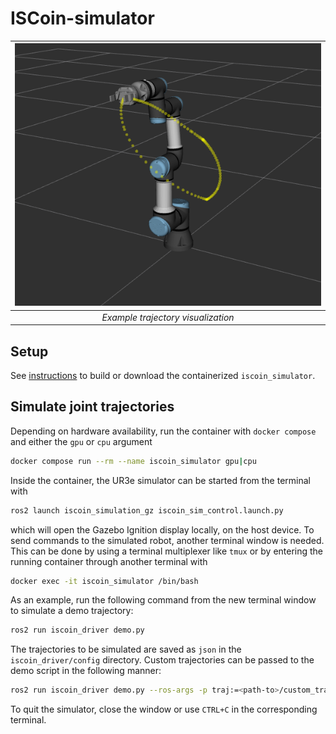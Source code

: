# ISCoin-simulator

|![Screenshot](./img/iscoin_sim_viz.png "Example trajectory visualization")|
|:--:|
|*Example trajectory visualization*|

## Setup

See [instructions](./.docker/README.md) to build or download the containerized `iscoin_simulator`.

## Simulate joint trajectories

Depending on hardware availability, run the container with `docker compose` and either the `gpu` or `cpu` argument

```bash
docker compose run --rm --name iscoin_simulator gpu|cpu
```

Inside the container, the UR3e simulator can be started from the terminal with

```bash
ros2 launch iscoin_simulation_gz iscoin_sim_control.launch.py
```

which will open the Gazebo Ignition display locally, on the host device. To send commands to the simulated robot, another terminal window is needed. This can be done by using a terminal multiplexer like `tmux` or by entering the running container through another terminal with

```bash
docker exec -it iscoin_simulator /bin/bash
```

As an example, run the following command from the new terminal window to simulate a demo trajectory:

```bash
ros2 run iscoin_driver demo.py
```

The trajectories to be simulated are saved as `json` in the `iscoin_driver/config` directory. Custom trajectories can be passed to the demo script in the following manner:

```bash
ros2 run iscoin_driver demo.py --ros-args -p traj:=<path-to>/custom_traj.json
```

To quit the simulator, close the window or use `CTRL+C` in the corresponding terminal.